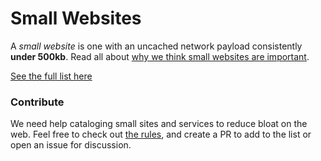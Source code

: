 # Small Websites
A *small website* is one with an uncached network payload consistently **under 500kb**. Read all about [why we think small websites are important](https://github.com/bananatron/small-websites/blob/master/why.md).

[See the full list here](https://bananatron.github.io/small-websites/)

### Contribute
We need help cataloging small sites and services to reduce bloat on the web.
Feel free to check out [the rules](https://github.com/bananatron/small-websites/blob/master/rules.md), and create a PR to add to the list or open an issue for discussion.
